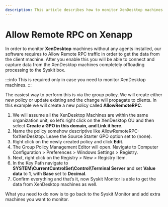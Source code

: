 ```yaml
---
description: This article describes how to monitor XenDesktop machines with Syskit Monitor.
---
```


# Allow Remote RPC on Xenapp

In order to monitor **XenDesktop** machines without any agents installed, our software requires to Allow Remote RPC traffic in order to get the data from the client machine. After you enable this you will be able to connect and capture data from the XenDesktop machines completely offloading processing to the Syskit box.

:::info
This is required only in case you need to monitor XenDesktop machines.
:::


The easiest way to perform this is via the group policy. We will create either new policy or update existing and the change will propagate to clients. In this example we will create a new policy called **AllowRemoteRPC**.

1. We will assume all the XenDesktop Machines are within the same organization unit, so let’s right click on the XenDesktop OU and then select **Create a GPO in this domain, and Link it here**.
2. Name the policy somehow descriptive like AllowRemoteRPC-forXenDesktop. Leave the Source Starter GPO option set to \(none\).
3. Right click on the newly created policy and click **Edit**.
4. The Group Policy Management Editor will open. Navigate to Computer Configuration &gt; Preferences &gt; Windows Settings &gt; Registry.
5. Next, right click on the Registry &gt; New &gt; Registry Item.
6. In the Key Path navigate to **SYSTEM\CurrentControlSet\Control\Terminal Server** and set **Value data** to **1**, with **Base** set to **Decimal**.
7. Confirm everything and that’s it, now Syskit Monitor is able to get the data from XenDesktop machines as well.

What you need to do now is to go back to the Syskit Monitor and add extra machines you want to monitor.

